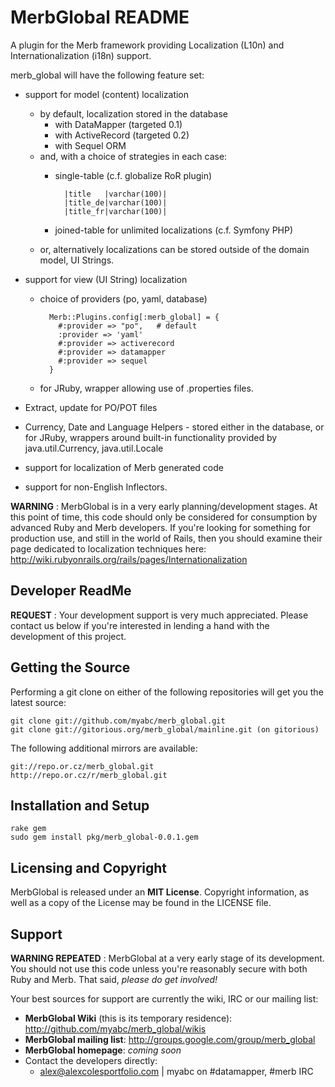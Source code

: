 MerbGlobal README
=================

A plugin for the Merb framework providing Localization (L10n) and 
Internationalization (i18n) support.
 
merb\_global will have the following feature set:

 * support for model (content) localization
    - by default, localization stored in the database
        - with DataMapper   (targeted 0.1)
        - with ActiveRecord (targeted 0.2)
        - with Sequel ORM   
    - and, with a choice of strategies in each case:
        - single-table  (c.f. globalize RoR plugin)
        
                |title   |varchar(100)|
                |title_de|varchar(100)|
                |title_fr|varchar(100)|
                
        - joined-table for unlimited localizations (c.f. Symfony PHP)
    - or, alternatively localizations can be stored outside of the domain 
      model, UI Strings.
        
 * support for view (UI String) localization
    - choice of providers (po, yaml, database)
        
            Merb::Plugins.config[:merb_global] = {
              #:provider => "po",   # default
              :provider => 'yaml'
              #:provider => activerecord
              #:provider => datamapper
              #:provider => sequel
            }
            
    - for JRuby, wrapper allowing use of .properties files.
    
 * Extract, update for PO/POT files
 * Currency, Date and Language Helpers
        - stored either in the database, or for JRuby, wrappers around
        built-in functionality provided by java.util.Currency, java.util.Locale
        
 * support for localization of Merb generated code
 * support for non-English Inflectors.   

**WARNING** : MerbGlobal is in a very early planning/development stages. 
At this point of time, this code should only be considered for consumption
by advanced Ruby and Merb developers. If you're looking for something for
production use, and still in the world of Rails, then you should examine their
page dedicated to localization techniques here: 
<http://wiki.rubyonrails.org/rails/pages/Internationalization>

Developer ReadMe
----------------

**REQUEST** : Your development support is very much appreciated. Please 
contact us below if you're interested in lending a hand with the development 
of this project.

Getting the Source
------------------

Performing a git clone on either of the following repositories will get you 
the latest source:

    git clone git://github.com/myabc/merb_global.git
    git clone git://gitorious.org/merb_global/mainline.git (on gitorious)

The following additional mirrors are available:

    git://repo.or.cz/merb_global.git
    http://repo.or.cz/r/merb_global.git

Installation and Setup
----------------------

    rake gem
    sudo gem install pkg/merb_global-0.0.1.gem

Licensing and Copyright
-----------------------

MerbGlobal is released under an **MIT License**. Copyright information, as 
well as a copy of the License may be found in the LICENSE file.

Support
-------

**WARNING REPEATED** : MerbGlobal at a very early stage of its development. 
You should not use this code unless you're reasonably secure with both Ruby 
and Merb. That said, _please do get involved!_

Your best sources for support are currently the wiki, IRC or our mailing
list:

 * **MerbGlobal Wiki** (this is its temporary residence):
    http://github.com/myabc/merb_global/wikis
 * **MerbGlobal mailing list**: <http://groups.google.com/group/merb_global>
 * **MerbGlobal homepage**: _coming soon_
 * Contact the developers directly:
    - <alex@alexcolesportfolio.com> | myabc on #datamapper, #merb IRC
